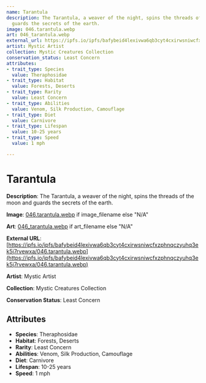 ```yaml
---
name: Tarantula
description: The Tarantula, a weaver of the night, spins the threads of the moon and
  guards the secrets of the earth.
image: 046.tarantula.webp
art: 046_tarantula.webp
external_url: https://ipfs.io/ipfs/bafybeid4lexivwa6qb3cyt4cxirwsniwcfxzphnqczyuhq3ek5j7rvewxa/046.tarantula.webp
artist: Mystic Artist
collection: Mystic Creatures Collection
conservation_status: Least Concern
attributes:
- trait_type: Species
  value: Theraphosidae
- trait_type: Habitat
  value: Forests, Deserts
- trait_type: Rarity
  value: Least Concern
- trait_type: Abilities
  value: Venom, Silk Production, Camouflage
- trait_type: Diet
  value: Carnivore
- trait_type: Lifespan
  value: 10-25 years
- trait_type: Speed
  value: 1 mph

---
```


# Tarantula

**Description**: The Tarantula, a weaver of the night, spins the threads of the moon and guards the secrets of the earth.

**Image**: [046.tarantula.webp](./046.tarantula.webp) if image_filename else "N/A"

**Art**: [046_tarantula.webp](./046_tarantula.webp) if art_filename else "N/A"

**External URL**: [https://ipfs.io/ipfs/bafybeid4lexivwa6qb3cyt4cxirwsniwcfxzphnqczyuhq3ek5j7rvewxa/046.tarantula.webp](https://ipfs.io/ipfs/bafybeid4lexivwa6qb3cyt4cxirwsniwcfxzphnqczyuhq3ek5j7rvewxa/046.tarantula.webp)

**Artist**: Mystic Artist

**Collection**: Mystic Creatures Collection

**Conservation Status**: Least Concern

## Attributes
- **Species**: Theraphosidae
- **Habitat**: Forests, Deserts
- **Rarity**: Least Concern
- **Abilities**: Venom, Silk Production, Camouflage
- **Diet**: Carnivore
- **Lifespan**: 10-25 years
- **Speed**: 1 mph
